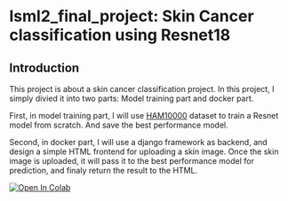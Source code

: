 # lsml2_final_project: Skin Cancer classification using Resnet18


## Introduction

This project is about a skin cancer classification project. In this project, I simply divied it into two parts: Model training part and docker part. 

First, in model training part, I will use [HAM10000](https://www.kaggle.com/datasets/kmader/skin-cancer-mnist-ham10000) dataset to train a Resnet model from scratch. And save the best performance model.

Second, in docker part, I will use a django framework as backend, and design a simple HTML frontend for uploading a skin image. Once the skin image is uploaded, it will pass it to the best performance model for prediction, and finaly return the result to the HTML.

<a href="https://colab.research.google.com/drive/1BQn7YQLfj5yJzhJfofESoc-8IaSr_RkG"><img src="https://colab.research.google.com/assets/colab-badge.svg" alt="Open In Colab"></a>

